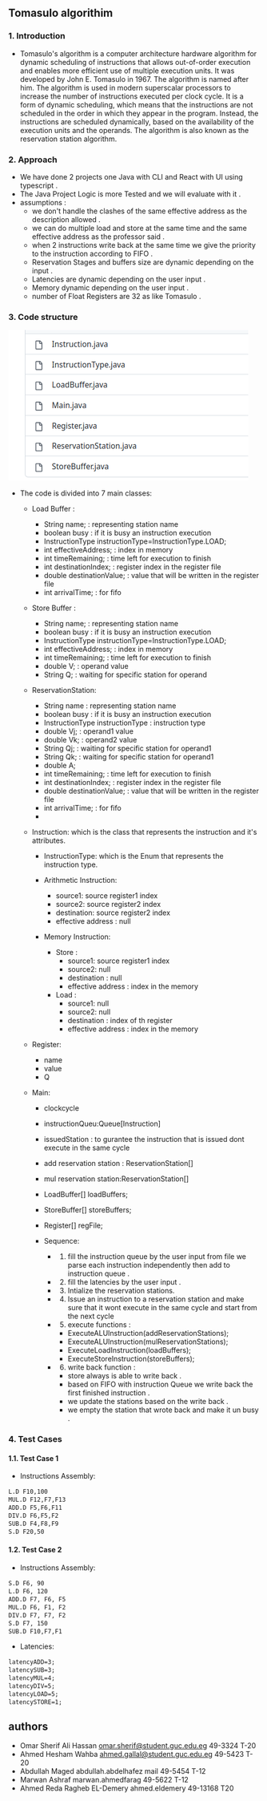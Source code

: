## Tomasulo algorithim 

### 1. Introduction
- Tomasulo's algorithm is a computer architecture hardware algorithm for dynamic scheduling of instructions that allows out-of-order execution and enables more efficient use of multiple execution units. It was developed by John E. Tomasulo in 1967. The algorithm is named after him. The algorithm is used in modern superscalar processors to increase the number of instructions executed per clock cycle. It is a form of dynamic scheduling, which means that the instructions are not scheduled in the order in which they appear in the program. Instead, the instructions are scheduled dynamically, based on the availability of the execution units and the operands. The algorithm is also known as the reservation station algorithm.

### 2. Approach
- We have done 2 projects one Java with CLI  and React with UI using typescript .
- The Java Project Logic is more Tested and we will evaluate with it .
- assumptions :
  - we don't handle the clashes of the same effective address as the description allowed .
  - we can do multiple load and store at the same time and the same effective address as the professor said .
  - when 2 instructions write back at the same time we give the priority to the instruction according to FIFO .
  - Reservation Stages and buffers size are dynamic depending on the input .
  - Latencies are dynamic depending on the user input .
  - Memory dynamic depending on the user input .
  - number of Float Registers are 32 as like Tomasulo .

### 3. Code structure

<img src='./screenshots/CodeStructure.png'/>


- The code is divided into 7 main classes:
  - Load Buffer :
  
  	- String name; :  representing station name
  	- boolean busy : if it is busy an instruction execution
  	- InstructionType instructionType=InstructionType.LOAD;
  	- int effectiveAddress; : index in memory
  	- int timeRemaining; : time left for execution to finish
    - int destinationIndex; : register index in the register file
    - double destinationValue; : value that will be written in the register file
    - int arrivalTime; : for fifo 

  - Store Buffer :
  	- String name; :  representing station name
  	- boolean busy : if it is busy an instruction execution
  	- InstructionType instructionType=InstructionType.LOAD;
  	- int effectiveAddress; : index in memory
  	- int timeRemaining; : time left for execution to finish
  	- double V; : operand value
    - String Q; :  waiting for specific station for operand
   
  
  - ReservationStation:
    - String name : representing station name
  	- boolean busy : if it is busy an instruction execution
  	- InstructionType instructionType : instruction type
  	- double Vj; : operand1 value
  	- double Vk; : operand2 value
  	- String Qj; : waiting for specific station for operand1
  	- String Qk; : waiting for specific station for operand1
  	- double A;
  	- int timeRemaining; : time left for execution to finish
    - int destinationIndex; : register index in the register file
    - double destinationValue; : value that will be written in the register file
    - int arrivalTime; : for fifo 
    -   
  - Instruction: which is the class that represents the instruction and it's attributes.
    - InstructionType: which is the Enum that represents the instruction type.
    -  Arithmetic Instruction:
       -  source1: source register1 index
       -  source2: source register2 index
       -  destination: source register2 index
       -  effective address : null



    -  Memory Instruction:
       - Store :
         - source1: source register1 index
         -  source2: null
         -  destination : null
         -  effective address : index in the memory
       - Load :  
            - source1: null
            -  source2: null
            -  destination : index of th register
            -  effective address : index in the memory

  - Register: 
    - name
	- value
	- Q 
  
  - Main: 
    - clockcycle 
    - instructionQueu:Queue[Instruction]
    - issuedStation : to gurantee the instruction that is issued dont execute in the same cycle
    - add reservation station : ReservationStation[]
    - mul reservation station:ReservationStation[]
  	- LoadBuffer[] loadBuffers;
	- StoreBuffer[] storeBuffers; 
	- Register[] regFile;

    - Sequence:
      - 1. fill the instruction queue by the user input from file we parse each instruction independently then add to instruction queue .
      - 2.  fill the latencies by the user input .      

      -  3.  Intialize the reservation stations.
      -  4. Issue an instruction to a reservation station and make sure that it wont execute in the same cycle and start from the next cycle
      - 5. execute functions :
        - ExecuteALUInstruction(addReservationStations);
  		- ExecuteALUInstruction(mulReservationStations);
  		- ExecuteLoadInstruction(loadBuffers);
  		- ExecuteStoreInstruction(storeBuffers);
      - 6. write back function :
        - store always is able to write back .
        - based on FIFO with instruction Queue we write back the first finished instruction .
        -  we update the stations based on the write back .
        -  we empty the station that wrote back and make it un busy .


### 4. Test Cases

#### 1.1. Test Case 1
- Instructions Assembly:

```
L.D F10,100
MUL.D F12,F7,F13
ADD.D F5,F6,F11
DIV.D F6,F5,F2
SUB.D F4,F8,F9
S.D F20,50
```




#### 1.2. Test Case 2

- Instructions Assembly:

```
S.D F6, 90
L.D F6, 120
ADD.D F7, F6, F5
MUL.D F6, F1, F2
DIV.D F7, F7, F2
S.D F7, 150
SUB.D F10,F7,F1
```

- Latencies:
```
latencyADD=3;
latencySUB=3;
latencyMUL=4;
latencyDIV=5;
latencyLOAD=5;
latencySTORE=1;
```



## authors
- Omar Sherif Ali Hassan  omar.sherif@student.guc.edu.eg  49-3324 T-20
- Ahmed Hesham Wahba      ahmed.gallal@student.guc.edu.eg 49-5423 T-20
- Abdullah Maged		abdullah.abdelhafez mail	49-5454 T-12
- Marwan Ashraf 		marwan.ahmedfarag		49-5622  T-12
- Ahmed Reda Ragheb EL-Demery 	ahmed.eldemery		49-13168  T20